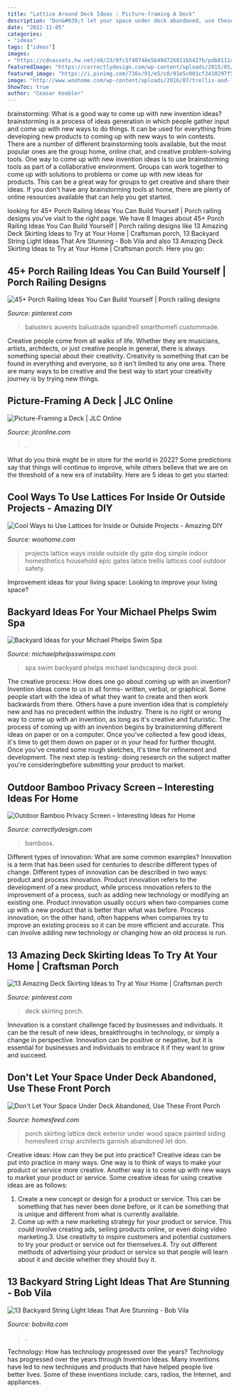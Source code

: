 ```yaml
---
title: "Lattice Around Deck Ideas : Picture-framing A Deck"
description: "Don&#039;t let your space under deck abandoned, use these front porch"
date: "2022-11-05"
categories:
- "ideas"
tags: ["ideas"]
images:
- "https://cdnassets.hw.net/d4/23/8fc5f40748e5b49d726811b5427b/pdb0111cra-lead-alt-hero-tcm122-1511959.jpg"
featuredImage: "https://correctlydesign.com/wp-content/uploads/2015/05/Outdoor-Bamboo-Privacy-Screen4-1024x758.jpg"
featured_image: "https://i.pinimg.com/736x/91/e5/c0/91e5c001cf2410297f5c2210dab7114b.jpg"
image: "http://www.woohome.com/wp-content/uploads/2016/07/trellis-and-lattice-around-your-home-05.jpg"
ShowToc: true
author: "Ceasar Keebler"
---
```



brainstorming: What is a good way to come up with new invention ideas?
brainstorming is a process of ideas generation in which people gather input and come up with new ways to do things. It can be used for everything from developing new products to coming up with new ways to win contests. There are a number of different brainstorming tools available, but the most popular ones are the group home, online chat, and creative problem-solving tools. 
One way to come up with new invention ideas is to use brainstorming tools as part of a collaborative environment. Groups can work together to come up with solutions to problems or come up with new ideas for products. This can be a great way for groups to get creative and share their ideas. If you don't have any brainstorming tools at home, there are plenty of online resources available that can help you get started.

	

		
looking for 45+ Porch Railing Ideas You Can Build Yourself | Porch railing designs you've visit to the right page. We have 8 Images about 45+ Porch Railing Ideas You Can Build Yourself | Porch railing designs like 13 Amazing Deck Skirting Ideas to Try at Your Home | Craftsman porch, 13 Backyard String Light Ideas That Are Stunning - Bob Vila and also 13 Amazing Deck Skirting Ideas to Try at Your Home | Craftsman porch. Here you go:
		
    
## 45+ Porch Railing Ideas You Can Build Yourself | Porch Railing Designs

<img loading=lazy src="https://i.pinimg.com/736x/a9/06/ff/a906ff9141f599ebd402548009939b66.jpg" onerror="this.onerror=null;this.src='https://tse2.mm.bing.net/th?id=OIP.5v5P0KqPGU7Eu3kNFwMbfAHaJ3&amp;pid=15.1';" alt="45+ Porch Railing Ideas You Can Build Yourself | Porch railing designs">

_Source: pinterest.com_

>balusters auvents balustrade spandrell smarthomefi custommade. 

	

Creative people come from all walks of life. Whether they are musicians, artists, architects, or just creative people in general, there is always something special about their creativity. Creativity is something that can be found in everything and everyone, so it isn't limited to any one area. There are many ways to be creative and the best way to start your creativity journey is by trying new things.

    
## Picture-Framing A Deck | JLC Online

<img loading=lazy src="https://cdnassets.hw.net/d4/23/8fc5f40748e5b49d726811b5427b/pdb0111cra-lead-alt-hero-tcm122-1511959.jpg" onerror="this.onerror=null;this.src='https://tse4.mm.bing.net/th?id=OIP.bM--yKb6Dzu6PtXnAxffUQHaE8&amp;pid=15.1';" alt="Picture-Framing a Deck | JLC Online">

_Source: jlconline.com_

>. 

	

What do you think might be in store for the world in 2022? Some predictions say that things will continue to improve, while others believe that we are on the threshold of a new era of instability. Here are 5 ideas to get you started: 

    
## Cool Ways To Use Lattices For Inside Or Outside Projects - Amazing DIY

<img loading=lazy src="http://www.woohome.com/wp-content/uploads/2016/07/trellis-and-lattice-around-your-home-05.jpg" onerror="this.onerror=null;this.src='https://tse1.mm.bing.net/th?id=OIP.7HAHgsn1cWHYFkbYAHkcMgHaK1&amp;pid=15.1';" alt="Cool Ways to Use Lattices for Inside or Outside Projects - Amazing DIY">

_Source: woohome.com_

>projects lattice ways inside outside diy gate dog simple indoor homesthetics household epic gates latice trellis lattices cool outdoor safety. 

	

Improvement ideas for your living space:
Looking to improve your living space?

    
## Backyard Ideas For Your Michael Phelps Swim Spa

<img loading=lazy src="https://michaelphelpsswimspa.com/gallery/uploads/images/flexslider/washington-state.jpg" onerror="this.onerror=null;this.src='https://tse1.mm.bing.net/th?id=OIP.n74uyf4WcjAMespsJYJZZgHaFA&amp;pid=15.1';" alt="Backyard Ideas for your Michael Phelps Swim Spa">

_Source: michaelphelpsswimspa.com_

>spa swim backyard phelps michael landscaping deck pool. 

	

The creative process: How does one go about coming up with an invention?
Invention ideas come to us in all forms- written, verbal, or graphical. Some people start with the idea of what they want to create and then work backwards from there. Others have a pure invention idea that is completely new and has no precedent within the industry. There is no right or wrong way to come up with an invention, as long as it's creative and futuristic. The process of coming up with an invention begins by brainstorming different ideas on paper or on a computer. Once you've collected a few good ideas, it's time to get them down on paper or in your head for further thought. Once you've created some rough sketches, it's time for refinement and development. The next step is testing- doing research on the subject matter you're consideringbefore submitting your product to market.

    
## Outdoor Bamboo Privacy Screen – Interesting Ideas For Home

<img loading=lazy src="https://correctlydesign.com/wp-content/uploads/2015/05/Outdoor-Bamboo-Privacy-Screen4-1024x758.jpg" onerror="this.onerror=null;this.src='https://tse1.mm.bing.net/th?id=OIP.wIpZq94GTGmnqOhF4R3PdAHaFe&amp;pid=15.1';" alt="Outdoor Bamboo Privacy Screen – Interesting Ideas for Home">

_Source: correctlydesign.com_

>bamboos. 

	

Different types of innovation: What are some common examples?
Innovation is a term that has been used for centuries to describe different types of change. Different types of innovation can be described in two ways: product and process innovation. Product innovation refers to the development of a new product, while process innovation refers to the improvement of a process, such as adding new technology or modifying an existing one. 
Product innovation usually occurs when two companies come up with a new product that is better than what was before. Process innovation, on the other hand, often happens when companies try to improve an existing process so it can be more efficient and accurate. This can involve adding new technology or changing how an old process is run.

    
## 13 Amazing Deck Skirting Ideas To Try At Your Home | Craftsman Porch

<img loading=lazy src="https://i.pinimg.com/736x/91/e5/c0/91e5c001cf2410297f5c2210dab7114b.jpg" onerror="this.onerror=null;this.src='https://tse1.mm.bing.net/th?id=OIP.Y0M2avZGs711wPCtHq1xugHaJ6&amp;pid=15.1';" alt="13 Amazing Deck Skirting Ideas to Try at Your Home | Craftsman porch">

_Source: pinterest.com_

>deck skirting porch. 

	

Innovation is a constant challenge faced by businesses and individuals. It can be the result of new ideas, breakthroughs in technology, or simply a change in perspective. Innovation can be positive or negative, but it is essential for businesses and individuals to embrace it if they want to grow and succeed.

    
## Don&#039;t Let Your Space Under Deck Abandoned, Use These Front Porch

<img loading=lazy src="http://homesfeed.com/wp-content/uploads/2018/02/white-finished-lattice-porch-skirting-idea-white-painted-railings-and-pillars-wood-floors-light-blue-wood-siding-exterior-walls.jpg" onerror="this.onerror=null;this.src='https://tse2.mm.bing.net/th?id=OIP.hDJdKFlQTtJ_zVe_90i23QHaLJ&amp;pid=15.1';" alt="Don&#039;t Let Your Space Under Deck Abandoned, Use These Front Porch">

_Source: homesfeed.com_

>porch skirting lattice deck exterior under wood space painted siding homesfeed crisp architects garnish abandoned let don. 

	

Creative ideas: How can they be put into practice?
Creative ideas can be put into practice in many ways. One way is to think of ways to make your product or service more creative. Another way is to come up with new ways to market your product or service. Some creative ideas for using creative ideas are as follows:
1. Create a new concept or design for a product or service. This can be something that has never been done before, or it can be something that is unique and different from what is currently available.
2. Come up with a new marketing strategy for your product or service. This could involve creating ads, selling products online, or even doing video marketing.3. Use creativity to inspire customers and potential customers to try your product or service out for themselves.4. Try out different methods of advertising your product or service so that people will learn about it and decide whether they should buy it.

    
## 13 Backyard String Light Ideas That Are Stunning - Bob Vila

<img loading=lazy src="https://s3-production.bobvila.com/slides/38335/original/canopy_backyard_string_lights.jpg?1594226538" onerror="this.onerror=null;this.src='https://tse1.mm.bing.net/th?id=OIP.v7gIPp8GnKMzPc1SwExh3AHaJ4&amp;pid=15.1';" alt="13 Backyard String Light Ideas That Are Stunning - Bob Vila">

_Source: bobvila.com_

>. 

	

Technology: How has technology progressed over the years?
Technology has progressed over the years through Invention Ideas. Many inventions have led to new techniques and products that have helped people live better lives. Some of these inventions include: cars, radios, the Internet, and appliances.

